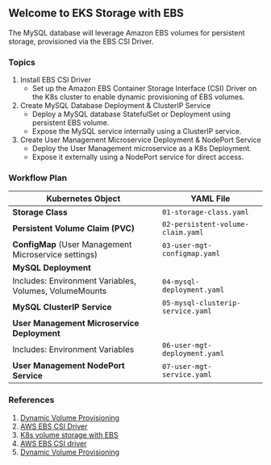 ## Welcome to EKS Storage with EBS

The MySQL database will leverage Amazon EBS volumes for persistent storage, provisioned via the EBS CSI Driver.

### Topics
1. Install EBS CSI Driver
   - Set up the Amazon EBS Container Storage Interface (CSI) Driver on the K8s cluster to enable dynamic provisioning of EBS volumes.
2. Create MySQL Database Deployment & ClusterIP Service
   - Deploy a MySQL database StatefulSet or Deployment using persistent EBS volume.
   - Expose the MySQL service internally using a ClusterIP service.
3. Create User Management Microservice Deployment & NodePort Service
   - Deploy the User Management microservice as a K8s Deployment.
   - Expose it externally using a NodePort service for direct access.

### Workflow Plan

| **Kubernetes Object**                                  | **YAML File**                     |
| ------------------------------------------------------ | --------------------------------- |
| **Storage Class**                                      | `01-storage-class.yaml`           |
| **Persistent Volume Claim (PVC)**                      | `02-persistent-volume-claim.yaml` |
| **ConfigMap** (User Management Microservice settings)  | `03-user-mgt-configmap.yaml`      |
| **MySQL Deployment**                                   |
| Includes: Environment Variables, Volumes, VolumeMounts | `04-mysql-deployment.yaml`        |
| **MySQL ClusterIP Service**                            | `05-mysql-clusterip-service.yaml` |
| **User Management Microservice Deployment**            |
| Includes: Environment Variables                        | `06-user-mgt-deployment.yaml`     |
| **User Management NodePort Service**                   | `07-user-mgt-service.yaml`        |

### References

1. [Dynamic Volume Provisioning](https://kubernetes.io/docs/concepts/storage/dynamic-provisioning/)
2. [AWS EBS CSI Driver](https://github.com/kubernetes-sigs/aws-ebs-csi-driver/tree/master/deploy/kubernetes/overlays/stable)
3. [K8s volume storage with EBS](https://docs.aws.amazon.com/eks/latest/userguide/ebs-csi.html)
4. [AWS EBS CSI driver](https://github.com/kubernetes-sigs/aws-ebs-csi-driver)
5. [Dynamic Volume Provisioning](https://github.com/kubernetes-sigs/aws-ebs-csi-driver/tree/master/examples/kubernetes/dynamic-provisioning)
